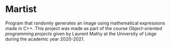 # Martist
Program that randomly generates an image using mathematical expressions made in C++. This project was made as part of the course *Object-oriented programming projects* given by Laurent Mathy at the University of Liège during the academic year 2020-2021.
